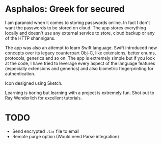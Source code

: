 # Asphalos: Greek for secured

I am paranoid when it comes to storing passwords online. In fact I don't want the passwords to be stored on cloud. The app stores everything locally and doesn't use any external service to store, cloud backup or any of the HTTP shannigans.

The app was also an attempt to learn Swift language. Swift introduced new concepts over its legacy counterpart Obj-C, like extensions, better enums, protocols, generics and so on. 
The app is extremely simple but if you look at the code, I have tried to leverage every aspect of the language features (especially extensions and generics) and also biometric fingerprinting for authentication.

Icon designed using Sketch.

Learning is boring but learning with a project is extremely fun. Shot out to Ray Wenderlich for excellent tutorials.


# TODO

* Send encrypted `.tar` file to email
* Remote purge option (Would need Parse integration)
